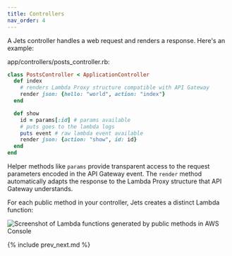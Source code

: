 ```yaml
---
title: Controllers
nav_order: 4
---
```


A Jets controller handles a web request and renders a response. Here's an example:

app/controllers/posts_controller.rb:

```ruby
class PostsController < ApplicationController
  def index
    # renders Lambda Proxy structure compatible with API Gateway
    render json: {hello: "world", action: "index"}
  end

  def show
    id = params[:id] # params available
    # puts goes to the lambda logs
    puts event # raw lambda event available
    render json: {action: "show", id: id}
  end
end
```

Helper methods like `params` provide transparent access to the request parameters encoded in the API Gateway event.  The `render` method automatically adapts the response to the Lambda Proxy structure that API Gateway understands.

For each public method in your controller, Jets creates a distinct Lambda function:

![Screenshot of Lambda functions generated by public methods in AWS Console](/img/docs/demo-lambda-functions-controller.png)

{% include prev_next.md %}